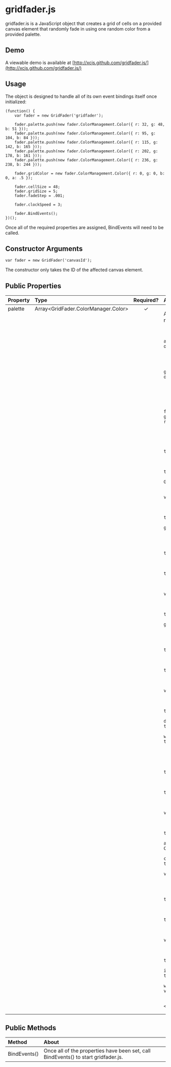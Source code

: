 gridfader.js
============
gridfader.is is a JavaScript object that creates a grid of cells on a provided canvas element that randomly fade in using one random color from a provided palette.

Demo
----
A viewable demo is available at [http://xcjs.github.com/gridfader.js/](http://xcjs.github.com/gridfader.js/)


Usage
-----
The object is designed to handle all of its own event bindings itself once initialized:

    (function() {
		var fader = new GridFader('gridfader');

		fader.palette.push(new fader.ColorManagement.Color({ r: 32, g: 48, b: 51 }));		
		fader.palette.push(new fader.ColorManagement.Color({ r: 95, g: 104, b: 84 }));		
		fader.palette.push(new fader.ColorManagement.Color({ r: 115, g: 142, b: 165 }));		
		fader.palette.push(new fader.ColorManagement.Color({ r: 202, g: 178, b: 161 }));		
		fader.palette.push(new fader.ColorManagement.Color({ r: 236, g: 238, b: 244 }));		

		fader.gridColor = new fader.ColorManagement.Color({ r: 0, g: 0, b: 0, a: .5 });

		fader.cellSize = 48;
		fader.gridSize = 5;
		fader.fadeStep = .001;

		fader.clockSpeed = 3;

		fader.BindEvents();
	})();

Once all of the required properties are assigned, BindEvents will need to be called.

Constructor Arguments
---------------------

    var fader = new GridFader('canvasId');
    
The constructor only takes the ID of the affected canvas element.

Public Properties
-----------------

<table>
    <thead>
        <tr>
            <th style="text-align: left;">Property</th>
            <th style="text-align: left;">Type</th>
            <th style="text-align: left;">Required?</th>
            <th style="text-align: left;">About</th>
        </tr>
    </thead>
    <tbody>
        <tr>
            <td style="vertical-align: top;">
                palette
            </td>
            <td style="vertical-align: top;">
                Array&lt;GridFader.ColorManager.Color&gt;
            </td>
            <td style="text-align: center; vertical-align: top;">
                ✓
            </td>
            <td style="vertical-align: top;">
                <p>
                    An array of colors that gridfader.js will randomly select from.
                </p>
            
                <p>
                    palette is already an array and simply needs items pushed onto it.
                </p>
                
                <p>
                    Items should be from gridfader.js's ColorManagement.Color object.
                </p>
                <p>
                    Example:
                </p>                
<pre><code>
fader.palette.push(new gridFaderObject.ColorManagement.Color({ r: 32, g: 48, b: 51 }));
</code></pre>
            </td>
        </tr>
        <tr>
            <td style="vertical-align: top;">
                gridColor
            </td>
            <td style="vertical-align: top;">
                GridFader.ColorManagement.Color
            </td>
            <td style="text-align: center; vertical-align: top;">
                ✓
            </td>
            <td style="vertical-align: top;">
                Grid color drawn onto the gridfader.js canvas.
            </td>
        </tr>
        <tr>
            <td style="vertical-align: top;">
                cellSize
            </td>
            <td style="vertical-align: top;">
                Integer
            </td>
            <td style="text-align: center; vertical-align: top;">
                ✓
            </td>
            <td style="vertical-align: top;">
                The length/width of each grid cell to be filled with color.
            </td>
        </tr>
        <tr>
            <td style="vertical-align: top;">
                gridSize
            </td>
            <td style="vertical-align: top;">
                Integer
            </td>
            <td style="text-align: center; vertical-align: top;">
                ✓
            </td>
            <td style="vertical-align: top;">
                The width of the grid drawn by gridfader.js. Keep in mind that the center
                pixel(s) overlap in even widths, so the grid width may not be the intended
                width.
            </td>
        </tr>
        <tr>
            <td style="vertical-align: top;">
                fadeStep
            </td>
            <td style="vertical-align: top;">
                Float
            </td>
            <td style="text-align: center; vertical-align: top;">
                
            </td>
            <td style="vertical-align: top;">
                Any decimal between 0.0 and 1.0 - this is translated to as the CSS RGBA
                alpha value for the cell color added or subtracted during each tick of
                the clock. The default value is .001.
            </td>
        </tr>
        <tr>
            <td style="vertical-align: top;">
                clockSpeed
            </td>
            <td style="vertical-align: top;">
                Integer
            </td>
            <td style="text-align: center; vertical-align: top;">
                
            </td>
            <td style="vertical-align: top;">
                The animation clock speed in milliseconds - gridfader.js attempts to animate                 
                every cell in the grid within this amount of time. The default value is 500.
            </td>
        </tr>
    </tbody>
</table>

Public Methods
--------------

<table>
    <thead>
        <tr>
            <th style="text-align: left;">Method</th>
            <th style="text-align: left;">About</th>
        </tr>
    </thead>
    <tbody>
        <tr>
            <td>
                BindEvents()
            </td>
            <td>
                Once all of the properties have been set, call
                BindEvents() to start gridfader.js.
            </td>
        <tr>
   </tbody>
</table>


